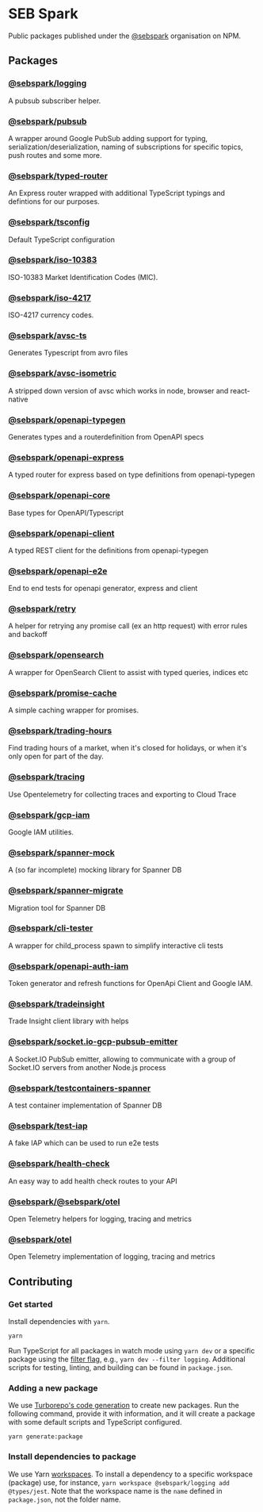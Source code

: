 # SEB Spark

Public packages published under the [@sebspark](https://www.npmjs.com/org/sebspark) organisation on NPM.

## Packages

### [@sebspark/logging](./packages/logging/)

A pubsub subscriber helper.

### [@sebspark/pubsub](./packages/pubsub/)

A wrapper around Google PubSub adding support for typing, serialization/deserialization, naming of subscriptions for specific topics, push routes and some more.

### [@sebspark/typed-router](./packages/typed-router/)

An Express router wrapped with additional TypeScript typings and defintions for our purposes.

### [@sebspark/tsconfig](./packages/tsconfig)

Default TypeScript configuration

### [@sebspark/iso-10383](./packages/iso-10383)

ISO-10383 Market Identification Codes (MIC).

### [@sebspark/iso-4217](./packages/iso-4217)

ISO-4217 currency codes.

### [@sebspark/avsc-ts](./packages/avsc-ts)

Generates Typescript from avro files

### [@sebspark/avsc-isometric](./packages/avsc-isometric)

A stripped down version of avsc which works in node, browser and react-native

### [@sebspark/openapi-typegen](./packages/openapi-typegen)

Generates types and a routerdefinition from OpenAPI specs

### [@sebspark/openapi-express](./packages/openapi-express)

A typed router for express based on type definitions from openapi-typegen

### [@sebspark/openapi-core](./packages/openapi-core)

Base types for OpenAPI/Typescript

### [@sebspark/openapi-client](./packages/openapi-client)

A typed REST client for the definitions from openapi-typegen

### [@sebspark/openapi-e2e](./packages/openapi-e2e)

End to end tests for openapi generator, express and client

### [@sebspark/retry](./packages/retry)

A helper for retrying any promise call (ex an http request) with error rules and backoff

### [@sebspark/opensearch](./packages/opensearch)

A wrapper for OpenSearch Client to assist with typed queries, indices etc

### [@sebspark/promise-cache](./packages/promise-cache)

A simple caching wrapper for promises.

### [@sebspark/trading-hours](./packages/trading-hours)

Find trading hours of a market, when it&#x27;s closed for holidays, or when it&#x27;s only open for part of the day.

### [@sebspark/tracing](./packages/tracing)

Use Opentelemetry for collecting traces and exporting to Cloud Trace

### [@sebspark/gcp-iam](./packages/gcp-iam)

Google IAM utilities.

### [@sebspark/spanner-mock](./packages/spanner-mock)

A (so far incomplete) mocking library for Spanner DB

### [@sebspark/spanner-migrate](./packages/spanner-migrate)

Migration tool for Spanner DB

### [@sebspark/cli-tester](./packages/cli-tester)

A wrapper for child_process spawn to simplify interactive cli tests

### [@sebspark/openapi-auth-iam](./packages/openapi-auth-iam)

Token generator and refresh functions for OpenApi Client and Google IAM.

### [@sebspark/tradeinsight](./packages/tradeinsight)

Trade Insight client library with helps

### [@sebspark/socket.io-gcp-pubsub-emitter](./packages/socket.io-gcp-pubsub-emitter)

A Socket.IO PubSub emitter, allowing to communicate with a group of Socket.IO servers from another Node.js process

### [@sebspark/testcontainers-spanner](./packages/testcontainers-spanner)

A test container implementation of Spanner DB

### [@sebspark/test-iap](./packages/test-iap)

A fake IAP which can be used to run e2e tests

### [@sebspark/health-check](./packages/health-check)

An easy way to add health check routes to your API

### [@sebspark/@sebspark/otel](./packages/@sebspark/otel)

Open Telemetry helpers for logging, tracing and metrics

### [@sebspark/otel](./packages/otel)

Open Telemetry implementation of logging, tracing and metrics

<!--NEW_PACKAGE-->

## Contributing

### Get started

Install dependencies with `yarn`.

```
yarn
```

Run TypeScript for all packages in watch mode using `yarn dev` or a specific package using the [filter flag](https://turbo.build/repo/docs/core-concepts/monorepos/filtering), e.g., `yarn dev --filter logging`. Additional scripts for testing, linting, and building can be found in `package.json`.

### Adding a new package

We use [Turborepo's code generation](https://turbo.build/repo/docs/core-concepts/monorepos/code-generation) to create new packages. Run the following command, provide it with information, and it will create a package with some default scripts and TypeScript configured.

```shell
yarn generate:package
```

### Install dependencies to package

We use Yarn [workspaces](https://classic.yarnpkg.com/lang/en/docs/workspaces/). To install a dependency to a specific workspace (package) use, for instance, `yarn workspace @sebspark/logging add @types/jest`. Note that the workspace name is the `name` defined in `package.json`, not the folder name.
